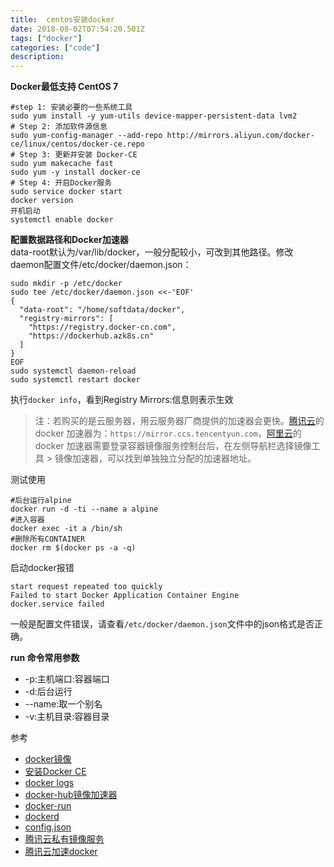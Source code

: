 ```yaml
---
title:  centos安装docker
date: 2018-08-02T07:54:20.501Z
tags: ["docker"]
categories: ["code"]
description:
---
```


**Docker最低支持 CentOS 7**

```shell
#step 1: 安装必要的一些系统工具
sudo yum install -y yum-utils device-mapper-persistent-data lvm2
# Step 2: 添加软件源信息
sudo yum-config-manager --add-repo http://mirrors.aliyun.com/docker-ce/linux/centos/docker-ce.repo
# Step 3: 更新并安装 Docker-CE
sudo yum makecache fast
sudo yum -y install docker-ce
# Step 4: 开启Docker服务
sudo service docker start
docker version
开机启动
systemctl enable docker
```

**配置数据路径和Docker加速器**  
data-root默认为/var/lib/docker，一般分配较小，可改到其他路径。修改daemon配置文件/etc/docker/daemon.json：
```shell
sudo mkdir -p /etc/docker
sudo tee /etc/docker/daemon.json <<-'EOF'
{
  "data-root": "/home/softdata/docker",
  "registry-mirrors": [
    "https://registry.docker-cn.com",
    "https://dockerhub.azk8s.cn"
  ]
}
EOF
sudo systemctl daemon-reload
sudo systemctl restart docker
```
执行`docker info`，看到Registry Mirrors:信息则表示生效


> 注：若购买的是云服务器，用云服务器厂商提供的加速器会更快。[腾讯云](https://cloud.tencent.com/document/product/1207/45596?from=information.detail.%E8%85%BE%E8%AE%AF%E4%BA%91%E5%8A%A0%E9%80%9Fdocker)的 docker 加速器为：`https://mirror.ccs.tencentyun.com`，[阿里云](https://help.aliyun.com/document_detail/60750.html)的 docker 加速器需要登录容器镜像服务控制台后，在左侧导航栏选择镜像工具 > 镜像加速器，可以找到单独独立分配的加速器地址。


测试使用 
```shell
#后台运行alpine
docker run -d -ti --name a alpine
#进入容器
docker exec -it a /bin/sh
#删除所有CONTAINER
docker rm $(docker ps -a -q)
```

启动docker报错
```log
start request repeated too quickly 
Failed to start Docker Application Container Engine
docker.service failed 
```
一般是配置文件错误，请查看`/etc/docker/daemon.json`文件中的json格式是否正确。



**run 命令常用参数**
- -p:主机端口:容器端口
- -d:后台运行
- --name:取一个别名
- -v:主机目录:容器目录


参考  
- [docker镜像](https://mirrors.tuna.tsinghua.edu.cn/help/docker-ce/)
- [安装Docker CE](https://yeasy.gitbooks.io/docker_practice/content/install/centos.html)
- [docker logs](https://www.jianshu.com/p/1eb1d1d3f25e)
- [docker-hub镜像加速器](https://yeasy.gitbooks.io/docker_practice/install/mirror.html)
- [docker-run](http://www.runoob.com/docker/docker-run-command.html)
- [dockerd](https://docs.docker.com/engine/reference/commandline/dockerd/)
- [config.json](https://www.cnblogs.com/ningskyer/articles/8330143.html)
- [腾讯云私有镜像服务](https://cloud.tencent.com/document/product/1141/50332)
- [腾讯云加速docker](https://cloud.tencent.com/document/product/1207/45596?from=information.detail.%E8%85%BE%E8%AE%AF%E4%BA%91%E5%8A%A0%E9%80%9Fdocker)